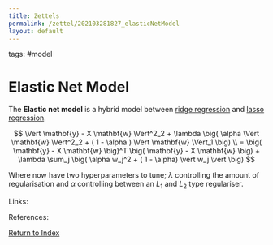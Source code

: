 ```yaml
---
title: Zettels
permalink: /zettel/202103281827_elasticNetModel
layout: default
---
```

tags: #model

# Elastic Net Model

The **Elastic net model** is a hybrid model between [ridge regression](202103281806_ridgeRegression) and [lasso regression](202103281817_lassoRegression). 

$$
\Vert \mathbf{y} - X \mathbf{w} \Vert^2_2 + \lambda \big( \alpha \Vert \mathbf{w} \Vert^2_2 + ( 1 - \alpha ) \Vert \mathbf{w} \Vert_1 \big) \\
= \big( \mathbf{y} - X \mathbf{w} \big)^T \big( \mathbf{y} - X \mathbf{w} \big) + \lambda \sum_j \big( \alpha w_j^2 + ( 1 - \alpha) \vert w_j \vert \big)
$$

Where now have two hyperparameters to tune; $\lambda$ controlling the amount of regularisation and $\alpha$ controlling between 
an $L_1$ and $L_2$ type regulariser.

Links: 

References: 

[Return to Index](index)